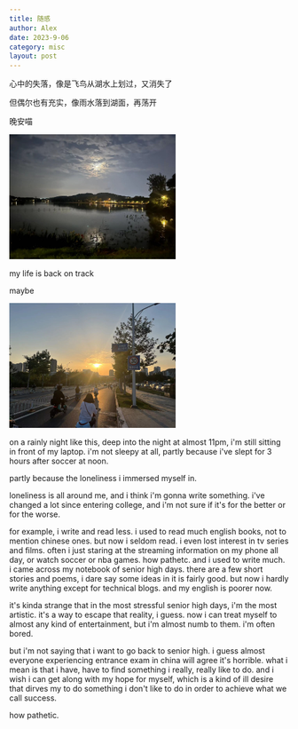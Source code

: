 ```yaml
---
title: 随感
author: Alex
date: 2023-9-06
category: misc
layout: post
--- 
```


心中的失落，像是飞鸟从湖水上划过，又消失了

但偶尔也有充实，像雨水落到湖面，再荡开

晚安喵

<img src="../assets/gitbook/images/lake.jpg" width="300" height="225" alt="lake">

my life is back on track

maybe

<img src="../assets/gitbook/images/sunset.jpg" width="300" height="225" alt="sunset">

on a rainly night like this, deep into the night at almost 11pm, i'm still sitting in front of my laptop. i'm not sleepy at all, partly because i've slept for 3 hours after soccer at noon.

partly because the loneliness i immersed myself in.

loneliness is all around me, and i think i'm gonna write something. i've changed a lot since entering college, and i'm not sure if it's for the better or for the worse. 

for example, i write and read less. i used to read much english books, not to mention chinese ones. but now i seldom read. i even lost interest in tv series and films. often i just staring at the streaming information on my phone all day, or watch soccer or nba games. how pathetc. and i used to write much. i came across my notebook of senior high days. there are a few short stories and poems, i dare say some ideas in it is fairly good. but now i hardly write anything except for technical blogs. and my english is poorer now.

it's kinda strange that in the most stressful senior high days, i'm the most artistic. it's a way to escape that reality, i guess. now i can treat myself to almost any kind of entertainment, but i'm almost numb to them. i'm often bored.

but i'm not saying that i want to go back to senior high. i guess almost everyone experiencing entrance exam in china will agree it's horrible. what i mean is that i have, have to find something i really, really like to do. and i wish i can get along with my hope for myself, which is a kind of ill desire that dirves my to do something i don't like to do in order to achieve what we call success.

how pathetic.